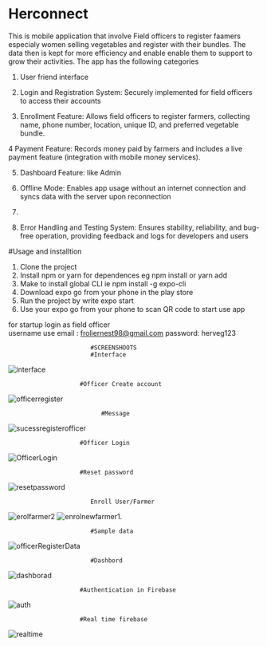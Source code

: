 # Herconnect
This is mobile application that involve Field officers to register faamers especialy women selling vegetables and register with their bundles. 
The data then is kept for more efficiency and enable enable them to support to grow their activities. The app has the following categories

1. User friend interface

2. Login and Registration System: Securely implemented for field officers to access their accounts 
 
3.  Enrollment Feature: Allows field officers to register farmers, collecting name, phone number, location, unique ID, and preferred vegetable bundle.
   
4   Payment Feature: Records money paid by farmers and includes a live payment feature (integration with mobile money services).

5.    Dashboard Feature: like Admin

6. Offline Mode: Enables app usage without an internet connection and syncs data with the server upon reconnection
7. 
 
8.  Error Handling and Testing System: Ensures stability, reliability, and bug-free operation, providing feedback and logs for developers and users

#Usage  and installtion
1. Clone the project
2. Install npm or yarn for dependences eg npm install or    yarn add
3. Make to install global CLI  ie npm install -g expo-cli
4. Download expo go from your phone in the play store
5. Run the project by write expo start
6. Use your expo go from your phone to scan QR code to start use app

for startup login as field officer  
username use email : froliernest98@gmail.com
 password: herveg123
   

                           #SCREENSHOOTS
                           #Interface
![interface](https://github.com/FROLIANI/HerConnect/assets/84269100/3ea60e5d-1ad4-4a16-8b4f-79ff10aefd58)

                        #Officer Create account
![officerregister](https://github.com/FROLIANI/HerConnect/assets/84269100/1c32fd39-3455-40dd-b3bf-169bc98dc2f4)

                              #Message
![sucessregisterofficer](https://github.com/FROLIANI/HerConnect/assets/84269100/18271770-5d10-41fa-9094-3d07dc35c5db)

                        #Officer Login
![OfficerLogin](https://github.com/FROLIANI/HerConnect/assets/84269100/a87396bd-23ca-4cc0-b008-323e7091c877)

                        #Reset password
![resetpassword](https://github.com/FROLIANI/HerConnect/assets/84269100/06bba108-4d04-46a2-b8af-89a5e354fa02)

                           Enroll User/Farmer
![erolfarmer2](https://github.com/FROLIANI/HerConnect/assets/84269100/d2601be0-1899-466c-b63d-f792d05e45a1)
![enrolnewfarmer1](https://github.com/FROLIANI/HerConnect/assets/84269100/a4b60fe9-d210-41aa-b7cb-c39af3117070).

                           #Sample data
![officerRegisterData](https://github.com/FROLIANI/HerConnect/assets/84269100/0a3bc1de-cd51-45af-bf2b-9b15752cc200)

                           #Dashbord
![dashborad](https://github.com/FROLIANI/HerConnect/assets/84269100/4096d409-3c35-4c68-b13c-7ba55ec53426)

                        #Authentication in Firebase
![auth](https://github.com/FROLIANI/HerConnect/assets/84269100/d0dd862e-f248-4aba-912b-80e2272de3d7)

                        #Real time firebase
![realtime](https://github.com/FROLIANI/HerConnect/assets/84269100/205f57fe-bfaa-49ea-a776-4aeadc32cadd)











